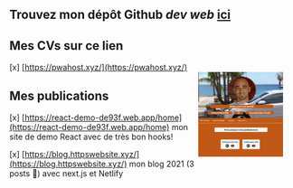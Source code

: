 ## Trouvez mon **dépôt Github** _dev web_ [ici](https://github.com/Cursusdev)  

## Mes CVs sur ce lien 
[x] [https://pwahost.xyz/](https://pwahost.xyz/)   
<img align="right" style="margin:0 20px 10px 0;" src="https://github.com/Cursusdev/cv-pwahost/blob/master/img/PerformCV_1200w1200h.jpg?raw=true" alt="cv image" width="150" height="150"/>

## Mes publications
[x] [https://react-demo-de93f.web.app/home](https://react-demo-de93f.web.app/home) mon site de demo React avec de très bon hooks!  

[x] [https://blog.httpswebsite.xyz/](https://blog.httpswebsite.xyz/) mon blog 2021 (3 posts 🤣) avec next.js et Netlify  
